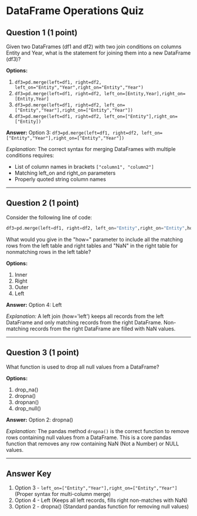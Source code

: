 # DataFrame Operations Quiz

## Question 1 (1 point)
Given two DataFrames (df1 and df2) with two join conditions on columns Entity and Year, what is the statement for joining them into a new DataFrame (df3)?

**Options:**
1. `df3=pd.merge(left=df1, right=df2, left_on="Entity","Year",right_on="Entity","Year")`
2. `df3=pd.merge(left=df1, right=df2, left_on=[Entity,Year],right_on=[Entity,Year]`
3. `df3=pd.merge(left=df1, right=df2, left_on=["Entity","Year"],right_on=["Entity","Year"])`
4. `df3=pd.merge(left=df1, right=df2, left_on=["Entity"],right_on=["Entity])`

**Answer:** Option 3: `df3=pd.merge(left=df1, right=df2, left_on=["Entity","Year"],right_on=["Entity","Year"])`

*Explanation:* The correct syntax for merging DataFrames with multiple conditions requires:
- List of column names in brackets `["column1", "column2"]`
- Matching left_on and right_on parameters
- Properly quoted string column names

---

## Question 2 (1 point)
Consider the following line of code:
```python
df3=pd.merge(left=df1, right=df2, left_on="Entity",right_on="Entity",how=?)
```
What would you give in the "how=" parameter to include all the matching rows from the left table and right tables and "NaN" in the right table for nonmatching rows in the left table?

**Options:**
1. Inner
2. Right
3. Outer
4. Left

**Answer:** Option 4: Left

*Explanation:* A left join (how='left') keeps all records from the left DataFrame and only matching records from the right DataFrame. Non-matching records from the right DataFrame are filled with NaN values.

---

## Question 3 (1 point)
What function is used to drop all null values from a DataFrame?

**Options:**
1. drop_na()
2. dropna()
3. dropnan()
4. drop_null()

**Answer:** Option 2: dropna()

*Explanation:* The pandas method `dropna()` is the correct function to remove rows containing null values from a DataFrame. This is a core pandas function that removes any row containing NaN (Not a Number) or NULL values.

---

## Answer Key
1. Option 3 - `left_on=["Entity","Year"],right_on=["Entity","Year"]` (Proper syntax for multi-column merge)
2. Option 4 - Left (Keeps all left records, fills right non-matches with NaN)
3. Option 2 - dropna() (Standard pandas function for removing null values)